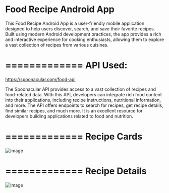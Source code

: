 Food Recipe Android App
============
This Food Recipe Android App is a user-friendly mobile application designed to help users discover, search, and save their favorite recipes. Built using modern Android development practices, 
the app provides a rich and interactive experience for cooking enthusiasts, allowing them to explore a vast collection of recipes from various cuisines.


=============
API Used:  
==============

https://spoonacular.com/food-api


The Spoonacular API provides access to a vast collection of recipes and food-related data. With this API, developers can integrate rich food content into their applications, including recipe instructions, nutritional information, and more.
The API offers endpoints to search for recipes, get recipe details, find similar recipes, and much more. It is an excellent resource for developers building applications related to food and nutrition.


=============
Recipe Cards
=============

![image](https://github.com/user-attachments/assets/ea7b7e6c-636a-40c2-a4c8-a16b50dfb290)



=============
Recipe Details
=============

![image](https://github.com/user-attachments/assets/6fa17ac3-1451-4a90-a6b2-4e65bfedbe50)

